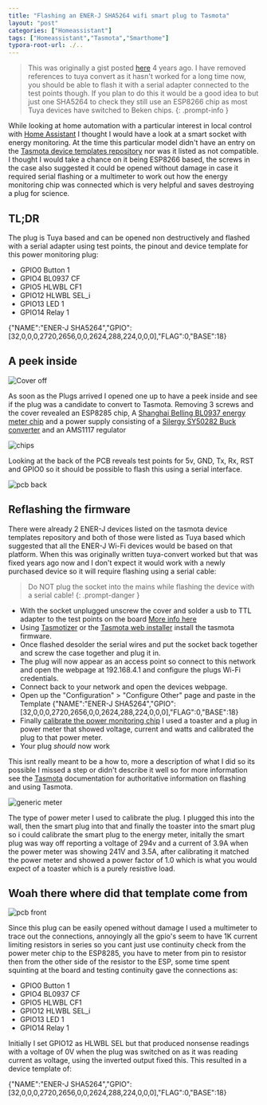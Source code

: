 ```yaml
---
title: "Flashing an ENER-J SHA5264 wifi smart plug to Tasmota"
layout: "post"
categories: ["Homeassistant"]
tags: ["Homeassistant","Tasmota","Smarthome"]
typora-root-url: ./..
---
```


> This was originally a gist posted [here](https://gist.github.com/en4rab/6bc83b2c9f850ea29eeaa5f1833a21fd) 4 years ago.
> I have removed references to tuya convert as it hasn't worked for a long time now, you should be able to flash it with a serial adapter connected to the test points though.
> If you plan to do this it would be a good idea to but just one SHA5264 to check they still use an ESP8266 chip as most Tuya devices have switched to Beken chips.
> {: .prompt-info }

While looking at home automation with a particular interest in local control with [Home Assistant](https://www.home-assistant.io/) I thought I would have a look at a smart socket with energy monitoring.
At the time this particular model didn't have an entry on the [Tasmota device templates repository](https://templates.blakadder.com/index.html) nor was it listed as not compatible. I thought I would take a chance on it being ESP8266 based, the screws in the case also suggested it could be opened without damage in case it required serial flashing or a multimeter to work out how the energy monitoring chip was connected which is very helpful and saves destroying a plug for science.

## TL;DR
 The plug is Tuya based and can be opened non destructively and flashed with a serial adapter using test points, the pinout and device template for this power monitoring plug:

* GPIO0    Button 1
* GPIO4    BL0937 CF
* GPIO5    HLWBL CF1
* GPIO12   HLWBL SEL_i
* GPIO13   LED 1
* GPIO14   Relay 1

{"NAME":"ENER-J SHA5264","GPIO":[32,0,0,0,2720,2656,0,0,2624,288,224,0,0,0],"FLAG":0,"BASE":18}

## A peek inside

![Cover off](/assets/posts/2024-08-12-ENER-J-SHA5264-Tasmota/01-cover-off.jpg)

As soon as the Plugs arrived I opened one up to have a peek inside and see if the plug was a candidate to convert to Tasmota.
Removing 3 screws and the cover revealed an ESP8285 chip, A [Shanghai Belling BL0937 energy meter chip](https://www.belling.com.cn/media/file_object/bel_product/BL0937/datasheet/BL0937_V1.02_en.pdf) 
and a power supply consisting of a [Silergy SY50282 Buck converter](https://datasheet.lcsc.com/szlcsc/1811051521_Silergy-Corp-SY50282FAC_C178237.pdf) and an AMS1117 regulator 

![chips](/assets/posts/2024-08-12-ENER-J-SHA5264-Tasmota/02-chips.jpg)

Looking at the back of the PCB reveals test points for 5v, GND, Tx, Rx, RST and GPIO0 so it should be possible to flash this using a serial interface.

![pcb back](/assets/posts/2024-08-12-ENER-J-SHA5264-Tasmota/03-pcb-back.jpg)

## Reflashing the firmware

There were already 2 ENER-J devices listed on the tasmota device templates repository and both of those were listed as Tuya based which suggested that all the ENER-J Wi-Fi devices would be based on that platform. When this was originally written tuya-convert worked but that was fixed years ago now and I don't expect it would work with a newly purchased device so it will require flashing using a serial cable: 

> Do NOT plug the socket into the mains while flashing the device with a serial cable!
{: .prompt-danger }

+ With the socket unplugged unscrew the cover and solder a usb to TTL adapter to the test points on the board [More info here](https://tasmota.github.io/docs/Getting-Started/) 
+ Using [Tasmotizer](https://github.com/tasmota/tasmotizer) or the [Tasmota web installer](https://tasmota.github.io/install/) install the tasmota firmware.
+ Once flashed desolder the serial wires and put the socket back together and screw the case together and plug it in.
+ The plug will now appear as an access point so connect to this network and open the webpage at 192.168.4.1 and configure the plugs Wi-Fi credentials.
+ Connect back to your network and open the devices webpage.
+ Open up the "Configuration" > "Configure Other" page and paste in the Template {"NAME":"ENER-J SHA5264","GPIO":[32,0,0,0,2720,2656,0,0,2624,288,224,0,0,0],"FLAG":0,"BASE":18}
+ Finally [calibrate the power monitoring chip](https://tasmota.github.io/docs/Power-Monitoring-Calibration/) I used a toaster and a plug in power meter that showed voltage, current and watts and calibrated the plug to that power meter. 
+ Your plug *should* now work

This isnt really meant to be a how to, more a description of what I did so its possible I missed a step or didn't describe it well so for more information see the [Tasmota](https://tasmota.github.io/docs/ "Tasmota Homepage") documentation for authoritative information on flashing and using Tasmota.

![generic meter](/assets/posts/2024-08-12-ENER-J-SHA5264-Tasmota/04-power-meter.jpg)

The type of power meter I used to calibrate the plug. 
I plugged this into the wall, then the smart plug into that and finally the toaster into the smart plug so i could calibrate the smart plug to the energy meter, initally the smart plug was way off reporting a voltage of 294v and a current of 3.9A when the power meter was showing 241V and 3.5A, after calibrating it matched the power meter and showed a power factor of 1.0 which is what you would expect of a toaster which is a purely resistive load.

## Woah there where did that template come from

![pcb front](/assets/posts/2024-08-12-ENER-J-SHA5264-Tasmota/05-pcb-front.jpg)

Since this plug can be easily opened without damage I used a multimeter to trace out the connections, annoyingly all the gpio's seem to have 1K current limiting resistors in series so you cant just use continuity check from the power meter chip to the ESP8285, you have to meter from pin to resistor then from the other side of the resistor to the ESP, some time spent squinting at the board and testing continuity gave the connections as:
* GPIO0    Button 1
* GPIO4    BL0937 CF
* GPIO5    HLWBL CF1
* GPIO12   HLWBL SEL_i
* GPIO13   LED 1
* GPIO14   Relay 1 

Initially I set GPIO12 as HLWBL SEL but that produced nonsense readings with a voltage of 0V when the plug was switched on as it was reading current as voltage, using the inverted output fixed this.
This resulted in a device template of:

{"NAME":"ENER-J SHA5264","GPIO":[32,0,0,0,2720,2656,0,0,2624,288,224,0,0,0],"FLAG":0,"BASE":18}

